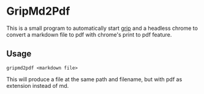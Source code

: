 # GripMd2Pdf

This is a small program to automatically start [grip](https://github.com/joeyespo/grip)
and a headless chrome to convert a markdown file to pdf with chrome's print to pdf feature.

## Usage

```shell
gripmd2pdf <markdown file>
```

This will produce a file at the same path and filename, but with pdf as extension instead of md.